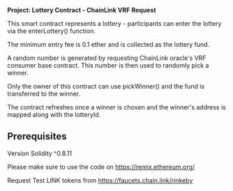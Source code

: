 **Project: Lottery Contract - ChainLink VRF Request**

This smart contract represents a lottery - participants can enter the lottery via the enterLottery() function.

The minimum entry fee is 0.1 ether and is collected as the lottery fund.

A random number is generated by requesting ChainLink oracle's VRF consumer base contract. This number is then used to randomly pick a winner.

Only the owner of this contract can use pickWinner() and the fund is transferred to the winner.

The contract refreshes once a winner is chosen and the winner's address is mapped along with the lotteryId.

## Prerequisites

Version Solidity ^0.8.11

Please make sure to use the code on https://remix.ethereum.org/

Request Test LINK tokens from https://faucets.chain.link/rinkeby
